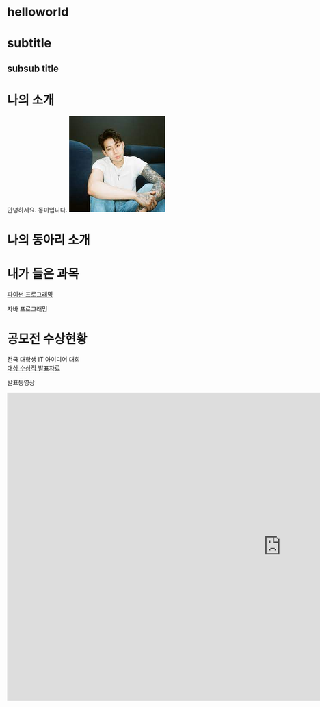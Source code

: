 # helloworld
# subtitle
## subsub title

# 나의 소개
안녕하세요. 동미입니다.
<img src="1.jpg"/>  <br>

# 나의 동아리 소개

# 내가 들은 과목
[파이썬 프로그래밍](https://www.python.org)

자바 프로그래밍

# 공모전 수상현황
전국 대학생 IT 아이디어 대회<br>
[대상 수상작 발표자료](presentation.pptx)

 발표동영상
<iframe width="1280" height="720" src="https://www.youtube.com/embed/M-LSlRyi0Z4" title="버릴 장면이 하나도 없는 모란트의 인생 경기 | 멤피스 vs 샌안토니오 | NBA 경기 리뷰" frameborder="0" allow="accelerometer; autoplay; clipboard-write; encrypted-media; gyroscope; picture-in-picture; web-share" allowfullscreen></iframe>
 
